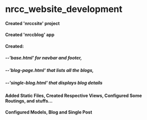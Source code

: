 # nrcc_website_development
#### Created 'nrccsite' project
#### Created 'nrccblog' app 
#### Created: 
  ##### --'base.html' for navbar and footer,
  ##### --'blog-page.html' that lists all the blogs, 
  ##### --'single-blog.html' that displays blog details
#### Added Static Files, Created Respective Views, Configured Some Routings, and stuffs...
#### Configured Models, Blog and Single Post

